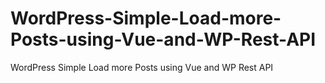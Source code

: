 # WordPress-Simple-Load-more-Posts-using-Vue-and-WP-Rest-API
WordPress Simple Load more Posts using Vue and WP Rest API
